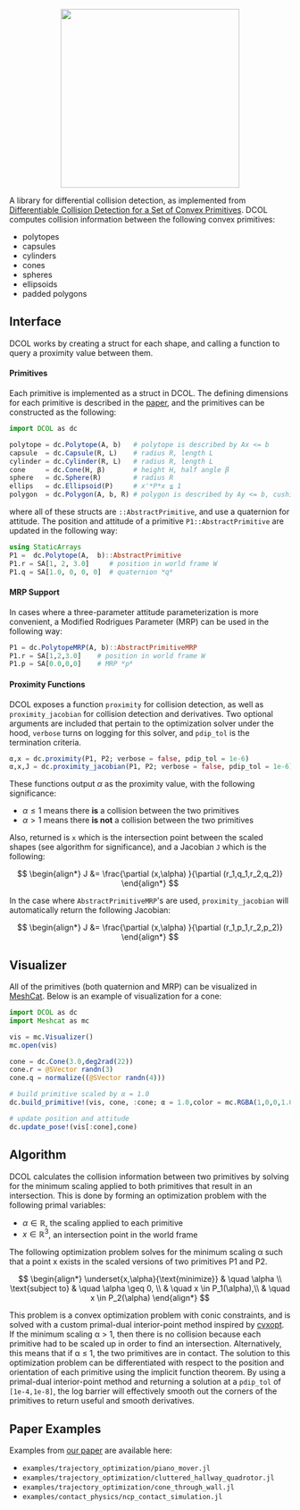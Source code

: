 <p align="center">
  <img width="320" src="https://github.com/kevin-tracy/DCOL.jl/blob/master/extras/images/DCOL_logo.png">
</p>


A library for differential collision detection, as implemented from [Differentiable Collision Detection for a Set of Convex Primitives](https://arxiv.org/abs/2207.00669). DCOL computes collision information between the following convex primitives:
- polytopes
- capsules
- cylinders
- cones
- spheres
- ellipsoids
- padded polygons


## Interface
DCOL works by creating a struct for each shape, and calling a function to query a proximity value between them.
#### Primitives
Each primitive is implemented as a struct in DCOL. The defining dimensions for each primitive is described in the [paper](https://arxiv.org/abs/2207.00669), and the primitives can be constructed as the following:
```julia
import DCOL as dc

polytope = dc.Polytope(A, b)   # polytope is described by Ax <= b
capsule  = dc.Capsule(R, L)    # radius R, length L
cylinder = dc.Cylinder(R, L)   # radius R, length L
cone     = dc.Cone(H, β)       # height H, half angle β
sphere   = dc.Sphere(R)        # radius R
ellips   = dc.Ellipsoid(P)     # x'*P*x ≦ 1
polygon  = dc.Polygon(A, b, R) # polygon is described by Ay <= b, cushion radius R
```
where all of these structs are ```::AbstractPrimitive```, and use a quaternion for attitude. The position and attitude of a primitive `P1::AbstractPrimitive` are updated in the following way:
```julia
using StaticArrays
P1 =  dc.Polytope(A,  b)::AbstractPrimitive
P1.r = SA[1, 2, 3.0]     # position in world frame W
P1.q = SA[1.0, 0, 0, 0]  # quaternion ᵂqᴮ
```
#### MRP Support
In cases where a three-parameter attitude parameterization is more convenient, a Modified Rodrigues Parameter (MRP) can be used in the following way:
```julia
P1 = dc.PolytopeMRP(A, b)::AbstractPrimitiveMRP
P1.r = SA[1,2,3.0]    # position in world frame W
P1.p = SA[0.0,0,0]    # MRP ᵂpᴮ
```
#### Proximity Functions
DCOL exposes a function `proximity` for collision detection, as well as `proximity_jacobian` for collision detection and derivatives. Two optional arguments are included that pertain to the optimization solver under the hood,  `verbose` turns on logging for this solver, and `pdip_tol` is the termination criteria.
```julia
α,x = dc.proximity(P1, P2; verbose = false, pdip_tol = 1e-6)
α,x,J = dc.proximity_jacobian(P1, P2; verbose = false, pdip_tol = 1e-6)
```
These functions output $\alpha$ as the proximity value, with the following significance:
- $\alpha \leq 1$ means there **is** a collision between the two primitives
- $\alpha >1$ means there **is not** a collision between the two primitives

Also, returned is `x` which is the intersection point between the scaled shapes (see algorithm for significance), and a Jacobian `J` which is the following:

$$
\begin{align*}
J &= \frac{\partial (x,\alpha) }{\partial (r_1,q_1,r_2,q_2)}
\end{align*}
$$

In the case where `AbstractPrimitiveMRP`'s are used, `proximity_jacobian` will automatically return the following Jacobian:

$$
\begin{align*}
J &= \frac{\partial (x,\alpha) }{\partial (r_1,p_1,r_2,p_2)}
\end{align*}
$$

## Visualizer
All of the primitives (both quaternion and MRP) can be visualized in [MeshCat](https://github.com/rdeits/MeshCat.jl). Below is an example of visualization for a cone:

```julia
import DCOL as dc
import Meshcat as mc

vis = mc.Visualizer()
mc.open(vis)

cone = dc.Cone(3.0,deg2rad(22))
cone.r = @SVector randn(3)
cone.q = normalize((@SVector randn(4)))

# build primitive scaled by α = 1.0
dc.build_primitive!(vis, cone, :cone; α = 1.0,color = mc.RGBA(1,0,0,1.0))

# update position and attitude
dc.update_pose!(vis[:cone],cone)
```

## Algorithm
DCOL calculates the collision information between two primitives by solving for the minimum scaling applied to both primitives that result in an intersection. This is done by forming an optimization problem with the following primal variables:

- $\alpha \in \mathbb{R}$, the scaling applied to each primitive
- $x \in \mathbb{R}^3$, an intersection point in the world frame

The following optimization problem solves for the minimum scaling α such that a point x exists in the scaled versions of two primitives P1 and P2.

$$
\begin{align*}
\underset{x,\alpha}{\text{minimize}} & \quad \alpha \\
\text{subject to} & \quad  \alpha \geq 0, \\
                  & \quad  x \in P_1(\alpha),\\
                  & \quad  x \in P_2(\alpha)
\end{align*}
$$

This problem is a convex optimization problem with conic constraints, and is solved with a custom primal-dual interior-point method inspired by [cvxopt](http://www.seas.ucla.edu/~vandenbe/publications/coneprog.pdf). If the minimum scaling α > 1, then there is no collision because each primitive had to be scaled up in order to find an intersection. Alternatively, this means that if α ≤ 1, the two primitives are in contact. The solution to this optimization problem can be differentiated with respect to the position and orientation of each primitive using the implicit function theorem. By using a primal-dual interior-point method and returning a solution at a `pdip_tol` of `[1e-4,1e-8]`, the log barrier will effectively smooth out the corners of the primitives to return useful and smooth derivatives.  

## Paper Examples

Examples from [our paper](https://arxiv.org/abs/2207.00669) are available here:

- `examples/trajectory_optimization/piano_mover.jl`
- `examples/trajectory_optimization/cluttered_hallway_quadrotor.jl`
- `examples/trajectory_optimization/cone_through_wall.jl`
- `examples/contact_physics/ncp_contact_simulation.jl`
